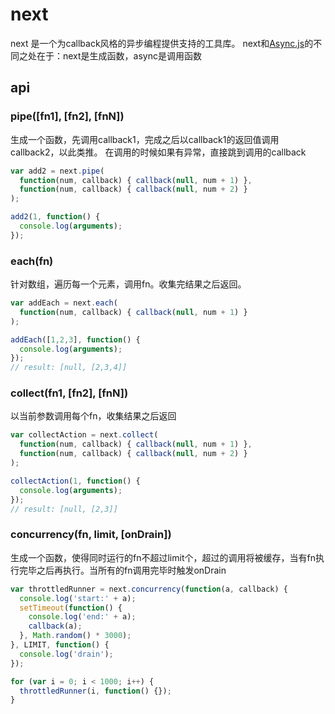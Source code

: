 # next

next 是一个为callback风格的异步编程提供支持的工具库。
next和[Async.js](https://github.com/caolan/async)的不同之处在于：next是生成函数，async是调用函数

## api

### pipe([fn1], [fn2], [fnN])
生成一个函数，先调用callback1，完成之后以callback1的返回值调用callback2，以此类推。
在调用的时候如果有异常，直接跳到调用的callback

```javascript
var add2 = next.pipe(
  function(num, callback) { callback(null, num + 1) },
  function(num, callback) { callback(null, num + 2) }
);

add2(1, function() {
  console.log(arguments);
});

```

### each(fn)
针对数组，遍历每一个元素，调用fn。收集完结果之后返回。
```javascript
var addEach = next.each(
  function(num, callback) { callback(null, num + 1) }
);

addEach([1,2,3], function() {
  console.log(arguments);
});
// result: [null, [2,3,4]]

```

### collect(fn1, [fn2], [fnN])
以当前参数调用每个fn，收集结果之后返回
```javascript
var collectAction = next.collect(
  function(num, callback) { callback(null, num + 1) },
  function(num, callback) { callback(null, num + 2) }
);

collectAction(1, function() {
  console.log(arguments);
});
// result: [null, [2,3]]

```

### concurrency(fn, limit, [onDrain])
生成一个函数，使得同时运行的fn不超过limit个，超过的调用将被缓存，当有fn执行完毕之后再执行。当所有的fn调用完毕时触发onDrain
```javascript
var throttledRunner = next.concurrency(function(a, callback) {
  console.log('start:' + a);
  setTimeout(function() {
    console.log('end:' + a);
    callback(a);
  }, Math.random() * 3000);
}, LIMIT, function() {
  console.log('drain');
});

for (var i = 0; i < 1000; i++) {
  throttledRunner(i, function() {});
}

```

